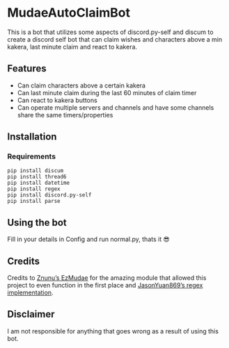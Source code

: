 # MudaeAutoClaimBot

This is a bot that utilizes some aspects of discord.py-self and discum to create a discord self bot that can claim wishes and characters above a min kakera, last minute claim and react to kakera. 

## Features
- Can claim characters above a certain kakera 
- Can last minute claim during the last 60 minutes of claim timer
- Can react to kakera buttons
- Can operate multiple servers and channels and have some channels share the same timers/properties

## Installation

### Requirements

```pip install discord.py-self
pip install discum
pip install thread6
pip install datetime
pip install regex
pip install discord.py-self
pip install parse
```
## Using the bot

Fill in your details in Config and run normal.py, thats it :sunglasses:

## Credits

Credits to [Znunu’s EzMudae](https://github.com/Znunu/EzMudae) for the amazing module that allowed this project to even function in the first place and [JasonYuan869’s regex implementation](https://github.com/JasonYuan869/AutoWaifuClaimerV3). 

## Disclaimer

I am not responsible for anything that goes wrong as a result of using this bot.
